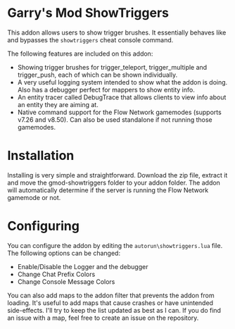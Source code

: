 # Garry's Mod ShowTriggers

This addon allows users to show trigger brushes. It essentially behaves like and bypasses the `showtriggers` cheat console command.

The following features are included on this addon:
- Showing trigger brushes for trigger_teleport, trigger_multiple and trigger_push, each of which can be shown individually.
- A very useful logging system intended to show what the addon is doing. Also has a debugger perfect for mappers to show entity info.
- An entity tracer called DebugTrace that allows clients to view info about an entity they are aiming at.
- Native command support for the Flow Network gamemodes (supports v7.26 and v8.50). Can also be used standalone if not running those gamemodes.

# Installation
Installing is very simple and straightforward. Download the zip file, extract it and move the gmod-showtriggers folder to your addon folder.
The addon will automatically determine if the server is running the Flow Network gamemode or not.

# Configuring
You can configure the addon by editing the `autorun\showtriggers.lua` file. The following options can be changed:
- Enable/Disable the Logger and the debugger
- Change Chat Prefix Colors
- Change Console Message Colors

You can also add maps to the addon filter that prevents the addon from loading. It's useful to add maps that cause crashes or have unintended side-effects. I'll try to keep the list updated as best as I can. If you do find an issue with a map, feel free to create an issue on the repository.
